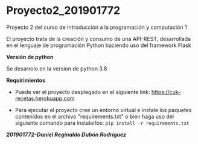 # Proyecto2_201901772
Proyecto 2 del curso de Introducción  a la programación y computación 1

El proyecto trata de la creación y consumo de una API-REST, desarrollada en el lenguaje de programación Python haciendo uso del framework Flask
 
**Versión de python**
 
Se desarrolo en la version de python 3.8

**Requirimientos**

- Puede ver el proyecto desplegado en el siguiente link: https://cuk-recetas.herokuapp.com
 
- Para ejecutar el proyecto cree un entorno virtual e instale los paquetes contenidos en el archivo "requirements.txt" o bien haga uso del siguiente comando para instalarlos: `pip install -r requirements.txt`

**_201901772-Daniel Reginaldo Dubón Rodríguez_**
